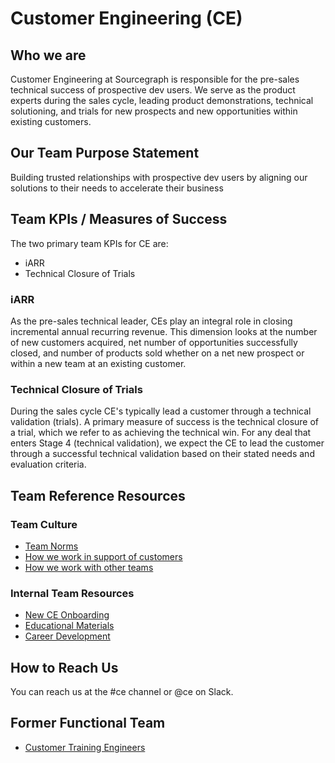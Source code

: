 # Customer Engineering (CE)

## Who we are

Customer Engineering at Sourcegraph is responsible for the pre-sales technical success of prospective dev users. We serve as the product experts during the sales cycle, leading product demonstrations, technical solutioning, and trials for new prospects and new opportunities within existing customers.

## Our Team Purpose Statement

Building trusted relationships with prospective dev users by aligning our solutions to their needs to accelerate their business

## Team KPIs / Measures of Success

The two primary team KPIs for CE are:

- iARR
- Technical Closure of Trials

### iARR

As the pre-sales technical leader, CEs play an integral role in closing incremental annual recurring revenue. This dimension looks at the number of new customers acquired, net number of opportunities successfully closed, and number of products sold whether on a net new prospect or within a new team at an existing customer.

### Technical Closure of Trials

During the sales cycle CE's typically lead a customer through a technical validation (trials). A primary measure of success is the technical closure of a trial, which we refer to as achieving the technical win. For any deal that enters Stage 4 (technical validation), we expect the CE to lead the customer through a successful technical validation based on their stated needs and evaluation criteria.

## Team Reference Resources

### Team Culture

- [Team Norms](team-culture/team-norms.md)
- [How we work in support of customers](team-culture/working-with-customers.md)
- [How we work with other teams](team-culture/index.md)

### Internal Team Resources

- [New CE Onboarding](onboarding/index.md)
- [Educational Materials](onboarding/education.md)
- [Career Development](career-growth/index.md)

## How to Reach Us

You can reach us at the #ce channel or @ce on Slack.

## Former Functional Team

- [Customer Training Engineers](cte/index.md)
